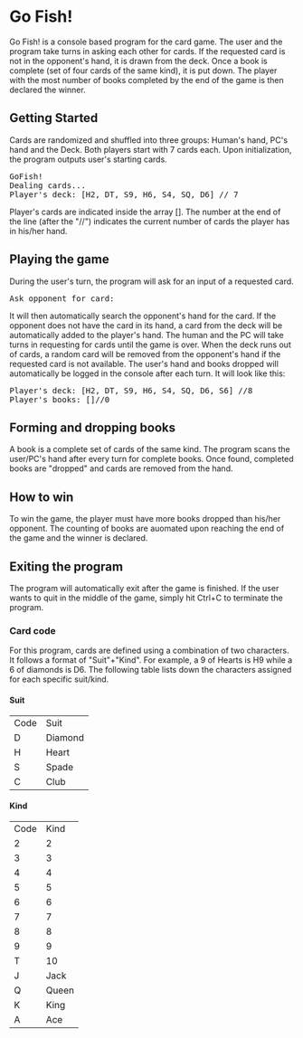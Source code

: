 <h1>Go Fish!</h1>
Go Fish! is a console based program for the card game. The user and the program take turns in asking each other for cards. If the requested card is not in the opponent's hand, it is drawn from the deck. Once a book is complete (set of four cards of the same kind), it is put down. The player with the most number of books completed by the end of the game is then declared the winner.
<h2>Getting Started</h2>
Cards are randomized and shuffled into three groups: Human's hand, PC's hand and the Deck. Both players start with 7 cards each. Upon initialization, the program outputs user's starting cards.
<pre>GoFish!
Dealing cards...
Player's deck: [H2, DT, S9, H6, S4, SQ, D6] // 7 </pre>
Player's cards are indicated inside the array []. The number at the end of the line (after the "//") indicates the current number of cards the player has in his/her hand.
<h2>Playing the game</h2>
During the user's turn, the program will ask for an input of a requested card.
<pre>Ask opponent for card:   </pre>
It will then automatically search the opponent's hand for the card. If the opponent does not have the card in its hand, a card from the deck will be automatically added to the player's hand. The human and the PC will take turns in requesting for cards until the game is over. When the deck runs out of cards, a random card will be removed from the opponent's hand if the requested card is not available.
The user's hand and books dropped will automatically be logged in the console after each turn. It will look like this:
<pre>Player's deck: [H2, DT, S9, H6, S4, SQ, D6, S6] //8
Player's books: []//0</pre>
<h2>Forming and dropping books</h2>
A book is a complete set of cards of the same kind. The program scans the user/PC's hand after every turn for complete books. Once found, completed books are "dropped" and cards are removed from the hand.
<h2>How to win</h2>
To win the game, the player must have more books dropped than his/her opponent. The counting of books are auomated upon reaching the end of the game and the winner is declared.
<h2>Exiting the program</h2>
The program will automatically exit after the game is finished. If the user wants to quit in the middle of the game, simply hit Ctrl+C to terminate the program.
<h3>Card code</h3>
For this program, cards are defined using a combination of two characters. It follows a format of "Suit"+"Kind". For example, a 9 of Hearts is H9 while a 6 of diamonds is D6. The following table lists down the characters assigned for each specific suit/kind.
<h4>Suit</h4>
<table>
  <tr><td>Code</td><td>Suit</td></tr>
  <tr><td>D</td><td>Diamond</td></tr>
  <tr><td>H</td><td>Heart</td></tr>
  <tr><td>S</td><td>Spade</td></tr>
  <tr><td>C</td><td>Club</td></tr>
</table>
<h4>Kind</h4>
<table>
  <tr><td>Code</td><td>Kind</td></tr>
  <tr><td>2</td><td>2</td></tr>
  <tr><td>3</td><td>3</td></tr>
  <tr><td>4</td><td>4</td></tr>
  <tr><td>5</td><td>5</td></tr>
  <tr><td>6</td><td>6</td></tr>
  <tr><td>7</td><td>7</td></tr>
  <tr><td>8</td><td>8</td></tr>
  <tr><td>9</td><td>9</td></tr>
  <tr><td>T</td><td>10</td></tr>
  <tr><td>J</td><td>Jack</td></tr>
  <tr><td>Q</td><td>Queen</td></tr>
  <tr><td>K</td><td>King</td></tr>
  <tr><td>A</td><td>Ace</td></tr>
</table>


